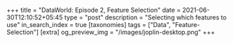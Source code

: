 +++
title = "DataWorld: Episode 2, Feature Selection"
date = 2021-06-30T12:10:52+05:45
type = "post"
description = "Selecting which features to use"
in_search_index = true
[taxonomies]
tags = ["Data", "Feature-Selection"]
[extra]
og_preview_img = "/images/joplin-desktop.png"
+++

